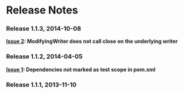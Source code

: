 # Release Notes #

### Release 1.1.3, 2014-10-08 ###

**[Issue 2](https://code.google.com/p/streamflyer/issues/detail?id=2): ModifyingWriter does not call close on the underlying writer**

### Release 1.1.2, 2014-04-05 ###

**[Issue 1](https://code.google.com/p/streamflyer/issues/detail?id=1): Dependencies not marked as test scope in pom.xml**

### Release 1.1.1, 2013-11-10 ###

